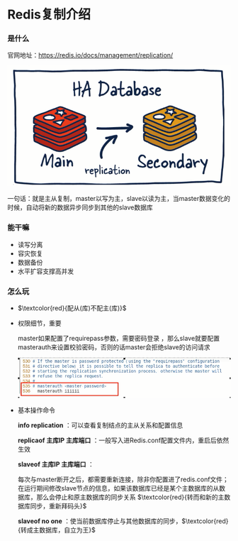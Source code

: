 # Redis复制介绍

### 是什么

官网地址：https://redis.io/docs/management/replication/

![](images/1.jpg)

一句话：就是主从复制，master以写为主，slave以读为主，当master数据变化的时候，自动将新的数据异步同步到其他的slave数据库

### 能干嘛

- 读写分离
- 容灾恢复
- 数据备份
- 水平扩容支撑高并发

### 怎么玩

- $\textcolor{red}{配从(库)不配主(库)}$

- 权限细节，重要

  master如果配置了requirepass参数，需要密码登录 ，那么slave就要配置masterauth来设置校验密码，否则的话master会拒绝slave的访问请求

  ![](images/2.jpg)

- 基本操作命令

  **info replication** ：可以查看复制结点的主从关系和配置信息

  **replicaof 主库IP 主库端口** ：一般写入进Redis.conf配置文件内，重启后依然生效

  **slaveof 主库IP 主库端口** ：

  ​	每次与master断开之后，都需要重新连接，除非你配置进了redis.conf文件；在运行期间修改slave节点的信息，如果该数据库已经是某个主数据库的从数据库，那么会停止和原主数据库的同步关系 $\textcolor{red}{转而和新的主数据库同步，重新拜码头}$

  **slaveof no one** ：使当前数据库停止与其他数据库的同步，$\textcolor{red}{转成主数据库，自立为王}$

